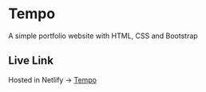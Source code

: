 # Tempo 
A simple portfolio website with HTML, CSS and Bootstrap

## Live Link
Hosted in Netlify -> <a target='_blank' href="file:///E:/Project/Tempo/index.html">Tempo</a>
